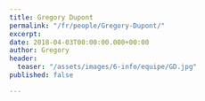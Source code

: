 ```yaml
---
title: Gregory Dupont
permalink: "/fr/people/Gregory-Dupont/"
excerpt: 
date: 2018-04-03T00:00:00.000+00:00
author: Gregory
header:
  teaser: "/assets/images/6-info/equipe/GD.jpg"
published: false

---
```

